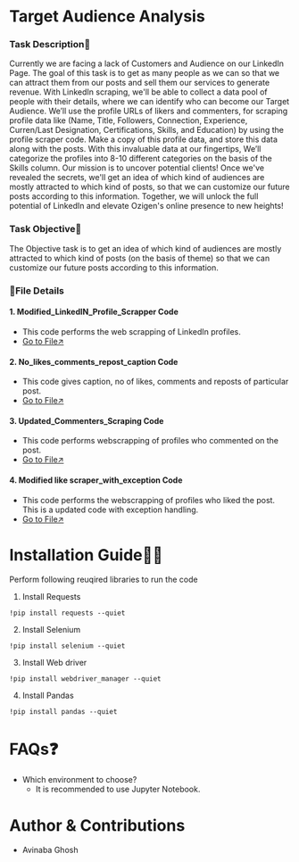 # Target Audience Analysis
### Task Description📜
Currently we are facing a lack of Customers and Audience on our LinkedIn  Page. The goal of this task is to get as many people as we can so that we can attract them from our posts and sell them our services to generate revenue. With LinkedIn scraping, we'll be able to collect a data pool of people with their details, where we can identify who can become our Target Audience.
We’ll use the profile URLs of likers and commenters, for scraping profile data like (Name, Title, Followers, Connection, Experience, Curren/Last Designation, Certifications, Skills, and Education) by using the profile scraper code. Make a copy of this profile data, and store this data along with the posts.
With this invaluable data at our fingertips, We’ll categorize the profiles into 8-10 different categories on the basis of the Skills column. Our mission is to uncover potential clients!
Once we've revealed the secrets, we'll get an idea of which kind of audiences are mostly attracted to which kind of posts, so that we can customize our future posts according to this information.
Together, we will unlock the full potential of LinkedIn and elevate Ozigen's online presence to new heights!


### Task Objective🎯
The Objective task is to get an idea of which kind of audiences are mostly attracted to which kind of posts (on the basis of theme) so that we can customize our future posts according to this information.

### 📁File Details
#### 1. Modified_LinkedIN_Profile_Scrapper Code
 - This code performs the web scrapping of LinkedIn profiles.
 - [Go to File↗️](https://github.com/ozibook/Target_Audience_Analysis/blob/main/Modified_Linkedin_Profile_Scraper_byAvinaba.ipynb)
#### 2. No_likes_comments_repost_caption Code
 - This code gives caption, no of likes, comments and reposts of particular post.
 - [Go to File↗️](https://github.com/ozibook/Target_Audience_Analysis/blob/main/No_likes_comments_repost_caption.ipynb)
#### 3. Updated_Commenters_Scraping Code
 - This code performs webscrapping of profiles who commented on the post.
 - [Go to File↗️](https://github.com/ozibook/Target_Audience_Analysis/blob/main/Updated_Commenters_Scraping.ipynb)
#### 4. Modified like scraper_with_exception Code
 - This code performs the webscrapping of profiles who liked the post. This is a updated code with exception handling.
 - [Go to File↗️](https://github.com/ozibook/Target_Audience_Analysis/blob/main/modified%20like%20scraper_with_exceptionHandling.ipynb)

# Installation Guide👨‍💻
Perform following reuqired libraries to run the code <br>
1. Install Requests<br>
```
!pip install requests --quiet
```
2. Install Selenium <br>
```
!pip install selenium --quiet
```
3. Install Web driver<br>
```
!pip install webdriver_manager --quiet
```
4. Install Pandas<br>
```
!pip install pandas --quiet
```
# FAQs❓
 * Which environment to choose?
   - It is recommended to use Jupyter Notebook.

# Author & Contributions
- Avinaba Ghosh
